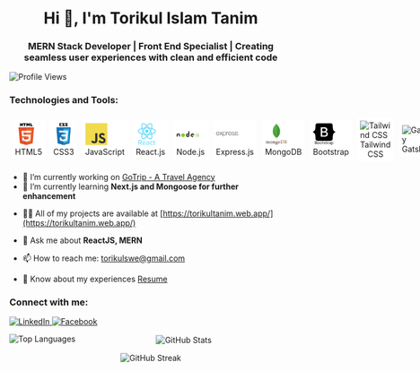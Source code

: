 <!-- Your Name and Introduction -->
<h1 align="center">Hi 👋, I'm Torikul Islam Tanim</h1>
<h3 align="center">MERN Stack Developer | Front End Specialist | Creating seamless user experiences with clean and efficient code</h3>

<!-- Profile Views Badge -->
<p align="left">
  <img src="https://komarev.com/ghpvc/?username=tanimtorikul&label=Profile%20views&color=0e75b6&style=flat" alt="Profile Views" />
</p>

<!-- Technologies and Tools -->
<h3 align="left">Technologies and Tools:</h3>
<p align="left">
  <!-- Add your preferred styling for each tool/language icon -->
  <div style="display: flex;  align-items: center; justify-contetn: center;">
    <div style="background-color: #ffffff; padding: 5px; margin: 5px;">
      <img src="https://raw.githubusercontent.com/devicons/devicon/master/icons/html5/html5-original-wordmark.svg" alt="HTML5" title="HTML5 - HyperText Markup Language" width="40" height="40"/>
      <div align="center">HTML5</div>
    </div>
    <div style="background-color: #ffffff; padding: 5px; margin: 5px;">
      <img src="https://raw.githubusercontent.com/devicons/devicon/master/icons/css3/css3-original-wordmark.svg" alt="CSS3" title="CSS3 - Cascading Style Sheets" width="40" height="40"/>
      <div align="center">CSS3</div>
    </div>
    <div style="background-color: #ffffff; padding: 5px; margin: 5px;">
      <img src="https://raw.githubusercontent.com/devicons/devicon/master/icons/javascript/javascript-original.svg" alt="JavaScript" title="JavaScript" width="40" height="40"/>
      <div align="center">JavaScript</div>
    </div>
    <div style="background-color: #ffffff; padding: 5px; margin: 5px;">
      <img src="https://raw.githubusercontent.com/devicons/devicon/master/icons/react/react-original-wordmark.svg" alt="React" title="React.js" width="40" height="40"/>
      <div align="center">React.js</div>
    </div>
    <div style="background-color: #ffffff; padding: 5px; margin: 5px;">
      <img src="https://raw.githubusercontent.com/devicons/devicon/master/icons/nodejs/nodejs-original-wordmark.svg" alt="Node.js" title="Node.js" width="40" height="40"/>
      <div align="center">Node.js</div>
    </div>
    <div style="background-color: #ffffff; padding: 5px; margin: 5px;">
      <img src="https://raw.githubusercontent.com/devicons/devicon/master/icons/express/express-original-wordmark.svg" alt="Express" title="Express.js" width="40" height="40"/>
      <div align="center">Express.js</div>
    </div>
    <div style="background-color: #ffffff; padding: 5px; margin: 5px;">
      <img src="https://raw.githubusercontent.com/devicons/devicon/master/icons/mongodb/mongodb-original-wordmark.svg" alt="MongoDB" title="MongoDB" width="40" height="40"/>
      <div align="center">MongoDB</div>
    </div>
    <div style="background-color: #ffffff; padding: 5px; margin: 5px;">
      <img src="https://raw.githubusercontent.com/devicons/devicon/master/icons/bootstrap/bootstrap-plain-wordmark.svg" alt="Bootstrap" title="Bootstrap" width="40" height="40"/>
      <div align="center">Bootstrap</div>
    </div>
    <div style="background-color: #ffffff; padding: 5px; margin: 5px;">
      <img src="https://www.vectorlogo.zone/logos/tailwindcss/tailwindcss-icon.svg" alt="Tailwind CSS" title="Tailwind CSS" width="40" height="40"/>
      <div align="center">Tailwind CSS</div>
    </div>
    <div style="background-color: #ffffff; padding: 5px; margin: 5px;">
      <img src="https://www.vectorlogo.zone/logos/gatsbyjs/gatsbyjs-icon.svg" alt="Gatsby" title="Gatsby.js" width="40" height="40"/>
      <div align="center">Gatsby.js</div>
    </div>
    <div style="background-color: #ffffff; padding: 5px; margin: 5px;">
      <img src="https://www.vectorlogo.zone/logos/hexoio/hexoio-icon.svg" alt="Hexo" title="Hexo" width="40" height="40"/>
      <div align="center">Hexo</div>
    </div>
    <div style="background-color: #ffffff; padding: 5px; margin: 5px;">
      <img src="https://www.vectorlogo.zone/logos/figma/figma-icon.svg" alt="Figma" title="Figma" width="40" height="40"/>
      <div align="center">Figma</div>
    </div>
    <div style="background-color: #ffffff; padding: 5px; margin: 5px;">
      <img src="https://www.vectorlogo.zone/logos/getpostman/getpostman-icon.svg" alt="Postman" title="Postman" width="40" height="40"/>
      <div align="center">Postman</div>
    </div>
    <div style="background-color: #ffffff; padding: 5px; margin: 5px;">
      <img src="https://raw.githubusercontent.com/devicons/devicon/master/icons/git-scm/git-scm-icon.svg" alt="Git" title="Git" width="40" height="40"/>
      <div align="center">Git</div>
    </div>
  </div>
</p>

<!-- Current Work and Learning -->
- 🔭 I’m currently working on [GoTrip - A Travel Agency](https://go-trip-web.web.app/)
- 🌱 I’m currently learning **Next.js and Mongoose for further enhancement**

<!-- Projects Link -->
- 👨‍💻 All of my projects are available at [https://torikultanim.web.app/](https://torikultanim.web.app/)

<!-- Ask Me About -->
- 💬 Ask me about **ReactJS, MERN**

<!-- Contact Information -->
- 📫 How to reach me: [torikulswe@gmail.com](mailto:torikulswe@gmail.com)

<!-- Experiences -->
- 📄 Know about my experiences [Resume](https://drive.google.com/file/d/1gLLqAbG25CppomFPT5o5AZ12bj594lgT/view?usp=drive_link)

<!-- Connect with me -->
<h3 align="left">Connect with me:</h3>
<p align="left">
  <a href="https://linkedin.com/in/torikul-tanim" target="_blank">
    <img src="https://raw.githubusercontent.com/rahuldkjain/github-profile-readme-generator/master/src/images/icons/Social/linked-in-alt.svg" alt="LinkedIn" height="30" width="40" />
  </a>
  <a href="https://www.facebook.com/torikulswe" target="_blank">
    <img src="https://raw.githubusercontent.com/rahuldkjain/github-profile-readme-generator/master/src/images/icons/Social/facebook.svg" alt="Facebook" height="30" width="40" />
  </a>
</p>

<!-- GitHub Stats -->
<p align="center">
  <img align="left" src="https://github-readme-stats.vercel.app/api/top-langs?username=tanimtorikul&show_icons=true&locale=en&layout=compact" alt="Top Languages" />
</p>

<p align="center">
  <img align="center" src="https://github-readme-stats.vercel.app/api?username=tanimtorikul&show_icons=true&locale=en" alt="GitHub Stats" />
</p>

<p align="center">
  <img align="center" src="https://github-readme-streak-stats.herokuapp.com/?user=tanimtorikul" alt="GitHub Streak" />
</p>

